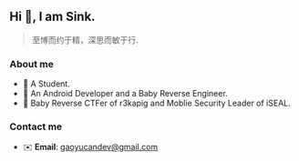 ## Hi  👋, I am Sink.

> 至博而约于精，深思而敏于行.

### About me

- 📖 A Student.
- 🔭 An Android Developer and a Baby Reverse Engineer.
- 🌱 Baby Reverse CTFer of r3kapig and Moblie Security Leader of iSEAL.

### Contact me

- ✉️ **Email**: gaoyucandev@gmail.com


